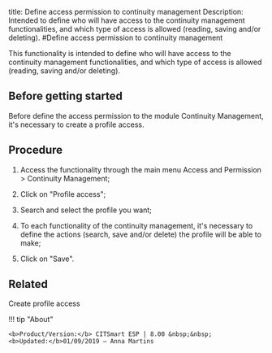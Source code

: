 title: Define access permission to continuity management
Description: Intended to define who will have access to the continuity management functionalities, and which type of access is allowed (reading, saving and/or deleting).
#Define access permission to continuity management

This functionality is intended to define who will have access to the continuity
management functionalities, and which type of access is allowed (reading, saving
and/or deleting).

Before getting started
--------------------------

Before define the access permission to the module Continuity Management, it's
necessary to create a profile access.

Procedure
-------------

1.  Access the functionality through the main menu Access and Permission \>
    Continuity Management;

2.  Click on "Profile access";

3.  Search and select the profile you want;

4.  To each functionality of the continuity management, it's necessary to define
    the actions (search, save and/or delete) the profile will be able to make;

5.  Click on "Save".

Related
-------

Create profile access

!!! tip "About"

    <b>Product/Version:</b> CITSmart ESP | 8.00 &nbsp;&nbsp;
    <b>Updated:</b>01/09/2019 – Anna Martins
